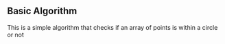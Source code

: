 ## Basic Algorithm

This is a simple algorithm that checks if an array of points is within a circle or not
